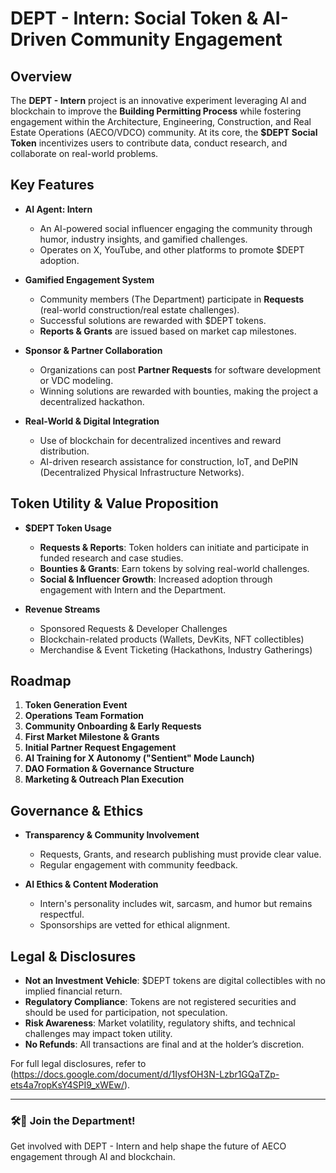 # DEPT - Intern: Social Token & AI-Driven Community Engagement

## Overview

The **DEPT - Intern** project is an innovative experiment leveraging AI and blockchain to improve the **Building Permitting Process** while fostering engagement within the Architecture, Engineering, Construction, and Real Estate Operations (AECO/VDCO) community. At its core, the **$DEPT Social Token** incentivizes users to contribute data, conduct research, and collaborate on real-world problems.

## Key Features

- **AI Agent: Intern**  
  - An AI-powered social influencer engaging the community through humor, industry insights, and gamified challenges.
  - Operates on X, YouTube, and other platforms to promote $DEPT adoption.

- **Gamified Engagement System**  
  - Community members (The Department) participate in **Requests** (real-world construction/real estate challenges).
  - Successful solutions are rewarded with $DEPT tokens.
  - **Reports & Grants** are issued based on market cap milestones.

- **Sponsor & Partner Collaboration**  
  - Organizations can post **Partner Requests** for software development or VDC modeling.
  - Winning solutions are rewarded with bounties, making the project a decentralized hackathon.

- **Real-World & Digital Integration**  
  - Use of blockchain for decentralized incentives and reward distribution.
  - AI-driven research assistance for construction, IoT, and DePIN (Decentralized Physical Infrastructure Networks).

## Token Utility & Value Proposition

- **$DEPT Token Usage**
  - **Requests & Reports**: Token holders can initiate and participate in funded research and case studies.
  - **Bounties & Grants**: Earn tokens by solving real-world challenges.
  - **Social & Influencer Growth**: Increased adoption through engagement with Intern and the Department.

- **Revenue Streams**
  - Sponsored Requests & Developer Challenges
  - Blockchain-related products (Wallets, DevKits, NFT collectibles)
  - Merchandise & Event Ticketing (Hackathons, Industry Gatherings)

## Roadmap

1. **Token Generation Event**
2. **Operations Team Formation**  
3. **Community Onboarding & Early Requests**  
4. **First Market Milestone & Grants**  
5. **Initial Partner Request Engagement**  
6. **AI Training for X Autonomy ("Sentient" Mode Launch)**  
7. **DAO Formation & Governance Structure**  
8. **Marketing & Outreach Plan Execution**  

## Governance & Ethics

- **Transparency & Community Involvement**  
  - Requests, Grants, and research publishing must provide clear value.
  - Regular engagement with community feedback.

- **AI Ethics & Content Moderation**  
  - Intern's personality includes wit, sarcasm, and humor but remains respectful.
  - Sponsorships are vetted for ethical alignment.

## Legal & Disclosures

- **Not an Investment Vehicle**: $DEPT tokens are digital collectibles with no implied financial return.  
- **Regulatory Compliance**: Tokens are not registered securities and should be used for participation, not speculation.  
- **Risk Awareness**: Market volatility, regulatory shifts, and technical challenges may impact token utility.  
- **No Refunds**: All transactions are final and at the holder’s discretion.  

For full legal disclosures, refer to (https://docs.google.com/document/d/1IysfOH3N-Lzbr1GQaTZp-ets4a7ropKsY4SPI9_xWEw/).

---

### 🛠️🚀 Join the Department!
Get involved with DEPT - Intern and help shape the future of AECO engagement through AI and blockchain.
